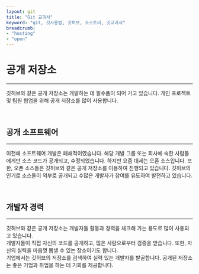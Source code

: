```yaml
---
layout: git
title: "Git 교과서"
keyword: "git, 깃사용법, 깃허브, 소스트리, 깃교과서"
breadcrumb:
- "hosting"
- "open"
---
```


# 공개 저장소
---
깃허브와 같은 공개 저장소는 개발하는 데 필수품이 되어 가고 있습니다. 개인 프로젝트 및 팀원 협업을 위해 공개 저장소를 많이 사용합니다.  

<br>

## 공개 소프트웨어
---
이전에 소프트웨어 개발은 폐쇄적이였습니다. 해당 개발 그룹 또는 회사에 속한 사람들에게만 소스 코드가 공개되고, 수정되었습니다. 하지만 요즘 대세는 오픈 소스입니다. 또한, 오픈 소스들은 깃허브와 같은 공개 저장소를 이용하여 진행되고 있습니다. 깃허브의 인기로 소스들이 외부로 공개되고 수많은 개발자가 참여를 유도하여 발전하고 있습니다.  

<br>

## 개발자 경력
---
깃허브와 같은 공개 저장소는 개발자들 활동과 경력을 체크해 가는 용도로 많이 사용되고 있습니다.  
개발자들이 직접 자신의 코드를 공개하고, 많은 사람으로부터 검증을 받습니다. 또한, 자신의 실력을 마음껏 뽐낼 수 있는 장소이기도 합니다.  
기업에서는 깃허브의 저장소를 검색하여 실력 있는 개발자를 발굴합니다. 공개된 저장소는 좋은 기업과 취업을 하는 데 기회를 제공합니다.  

<br>